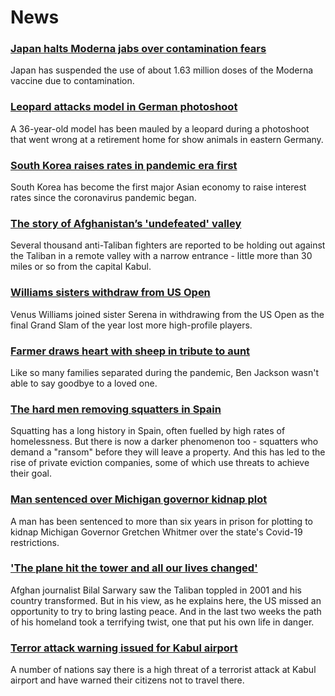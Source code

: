 # News
### [Japan halts Moderna jabs over contamination fears](https://www.bbc.com/news/world-asia-58338281)
Japan has suspended the use of about 1.63 million doses of the Moderna vaccine due to contamination. 
### [Leopard attacks model in German photoshoot](https://www.bbc.com/news/world-europe-58329080)
A 36-year-old model has been mauled by a leopard during a photoshoot that went wrong at a retirement home for show animals in eastern Germany.
### [South Korea raises rates in pandemic era first](https://www.bbc.com/news/business-58338261)
South Korea has become the first major Asian economy to raise interest rates since the coronavirus pandemic began.
### [The story of Afghanistan’s 'undefeated' valley](https://www.bbc.com/news/world-asia-58329527)
Several thousand anti-Taliban fighters are reported to be holding out against the Taliban in a remote valley with a narrow entrance - little more than 30 miles or so from the capital Kabul.
### [Williams sisters withdraw from US Open](https://www.bbc.com/sport/tennis/58327037)
Venus Williams joined sister Serena in withdrawing from the US Open as the final Grand Slam of the year lost more high-profile players.
### [Farmer draws heart with sheep in tribute to aunt](https://www.bbc.com/news/world-australia-58338661)
Like so many families separated during the pandemic, Ben Jackson wasn't able to say goodbye to a loved one.
### [The hard men removing squatters in Spain](https://www.bbc.com/news/stories-58310532)
Squatting has a long history in Spain, often fuelled by high rates of homelessness. But there is now a darker phenomenon too - squatters who demand a "ransom" before they will leave a property. And this has led to the rise of private eviction companies, some of which use threats to achieve their goal.
### [Man sentenced over Michigan governor kidnap plot](https://www.bbc.com/news/world-us-canada-58337712)
A man has been sentenced to more than six years in prison for plotting to kidnap Michigan Governor Gretchen Whitmer over the state's Covid-19 restrictions. 
### ['The plane hit the tower and all our lives changed'](https://www.bbc.com/news/world-south-asia-58071592)
Afghan journalist Bilal Sarwary saw the Taliban toppled in 2001 and his country transformed. But in his view, as he explains here, the US missed an opportunity to try to bring lasting peace. And in the last two weeks the path of his homeland took a terrifying twist, one that put his own life in danger.
### [Terror attack warning issued for Kabul airport](https://www.bbc.com/news/world-asia-58337380)
A number of nations say there is a high threat of a terrorist attack at Kabul airport and have warned their citizens not to travel there. 

